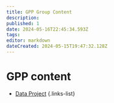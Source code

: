 ```yaml
---
title: GPP Group Content
description: 
published: 1
date: 2024-05-16T22:45:34.593Z
tags: 
editor: markdown
dateCreated: 2024-05-15T19:47:32.128Z
---
```


# GPP content

- [Data Project](/Groups/GPP/data_project.md)
{.links-list}